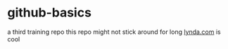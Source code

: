 # github-basics
a third training repo
this repo might not stick around for long
[lynda.com](https://lynda.com) is cool
